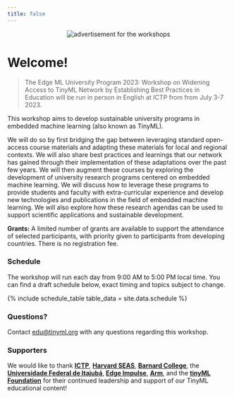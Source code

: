 ```yaml
---
title: false
---
```

<figure class="figure">
  <center>
  <img src="{{ site.baseurl }}/assets/cover.png" alt="advertisement for the workshops" class="vid-fluid rounded center">
  </center>
</figure>

# Welcome!

>The Edge ML University Program 2023: Workshop on Widening Access to TinyML Network by Establishing Best Practices in Education will be run in person in English at ICTP from from July 3-7 2023. 
<!-- Register to attend for free by **Thursday, April 27, 2023** on the [ICTP website](https://indico.ictp.it/event/10185)!<br> -->

This workshop aims to develop sustainable university programs in embedded machine learning (also known as TinyML).

We will do so by first bridging the gap between leveraging standard open-access course materials and adapting these materials for local and regional contexts. We will also share best practices and learnings that our network has gained through their implementation of these adaptations over the past few years. We will then augment these courses by exploring the development of university research programs centered on embedded machine learning. We will discuss how to leverage these programs to provide students and faculty with extra-curricular experience and develop new technologies and publications in the field of embedded machine learning. We will also explore how these research agendas can be used to support scientific applications and sustainable development.

**Grants:** A limited number of grants are available to support the attendance of selected participants, with priority given to participants from developing countries. There is no registration fee.

### Schedule

The workshop will run each day from 9:00 AM to 5:00 PM local time. You can find a draft schedule below, exact timing and topics subject to change.

{% include schedule_table table_data = site.data.schedule %}

### Questions?
Contact [edu@tinyml.org](mailto:edu@tinyml.org) with any questions regarding this workshop.

### Supporters
We would like to thank [**ICTP**](https://www.ictp.it/), [**Harvard SEAS**](https://www.seas.harvard.edu/), [**Barnard College**](https://cs.barnard.edu/), the [**Universidade Federal de Itajubá**](https://unifei.edu.br/), [**Edge Impulse**](https://www.edgeimpulse.com/), [**Arm**](https://www.arm.com/), and the [**tinyML Foundation**](https://www.tinyml.org/) for their continued leadership and support of our TinyML educational content!
